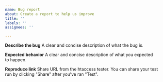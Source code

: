 ```yaml
---
name: Bug report
about: Create a report to help us improve
title: ''
labels: ''
assignees: ''

---
```


**Describe the bug**
A clear and concise description of what the bug is.

**Expected behavior**
A clear and concise description of what you expected to happen.

**Reproduce link**
Share URL from the htaccess tester. You can share your test run by clicking "Share" after you've ran "Test".
